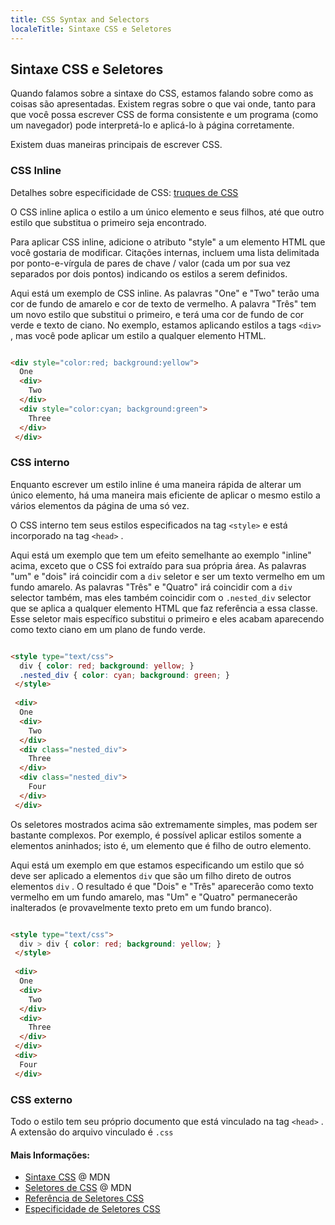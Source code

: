 ```yaml
---
title: CSS Syntax and Selectors
localeTitle: Sintaxe CSS e Seletores
---
```

## Sintaxe CSS e Seletores

Quando falamos sobre a sintaxe do CSS, estamos falando sobre como as coisas são apresentadas. Existem regras sobre o que vai onde, tanto para que você possa escrever CSS de forma consistente e um programa (como um navegador) pode interpretá-lo e aplicá-lo à página corretamente.

Existem duas maneiras principais de escrever CSS.

### CSS Inline

Detalhes sobre especificidade de CSS: [truques de CSS](https://css-tricks.com/specifics-on-css-specificity/)

O CSS inline aplica o estilo a um único elemento e seus filhos, até que outro estilo que substitua o primeiro seja encontrado.

Para aplicar CSS inline, adicione o atributo "style" a um elemento HTML que você gostaria de modificar. Citações internas, incluem uma lista delimitada por ponto-e-vírgula de pares de chave / valor (cada um por sua vez separados por dois pontos) indicando os estilos a serem definidos.

Aqui está um exemplo de CSS inline. As palavras "One" e "Two" terão uma cor de fundo de amarelo e cor de texto de vermelho. A palavra "Três" tem um novo estilo que substitui o primeiro, e terá uma cor de fundo de cor verde e texto de ciano. No exemplo, estamos aplicando estilos a tags `<div>` , mas você pode aplicar um estilo a qualquer elemento HTML.

```html

<div style="color:red; background:yellow"> 
  One 
  <div> 
    Two 
  </div> 
  <div style="color:cyan; background:green"> 
    Three 
  </div> 
 </div> 
```

### CSS interno

Enquanto escrever um estilo inline é uma maneira rápida de alterar um único elemento, há uma maneira mais eficiente de aplicar o mesmo estilo a vários elementos da página de uma só vez.

O CSS interno tem seus estilos especificados na tag `<style>` e está incorporado na tag `<head>` .

Aqui está um exemplo que tem um efeito semelhante ao exemplo "inline" acima, exceto que o CSS foi extraído para sua própria área. As palavras "um" e "dois" irá coincidir com a `div` seletor e ser um texto vermelho em um fundo amarelo. As palavras "Três" e "Quatro" irá coincidir com a `div` selector também, mas eles também coincidir com o `.nested_div` selector que se aplica a qualquer elemento HTML que faz referência a essa classe. Esse seletor mais específico substitui o primeiro e eles acabam aparecendo como texto ciano em um plano de fundo verde.

```html

<style type="text/css"> 
  div { color: red; background: yellow; } 
  .nested_div { color: cyan; background: green; } 
 </style> 
 
 <div> 
  One 
  <div> 
    Two 
  </div> 
  <div class="nested_div"> 
    Three 
  </div> 
  <div class="nested_div"> 
    Four 
  </div> 
 </div> 
```

Os seletores mostrados acima são extremamente simples, mas podem ser bastante complexos. Por exemplo, é possível aplicar estilos somente a elementos aninhados; isto é, um elemento que é filho de outro elemento.

Aqui está um exemplo em que estamos especificando um estilo que só deve ser aplicado a elementos `div` que são um filho direto de outros elementos `div` . O resultado é que "Dois" e "Três" aparecerão como texto vermelho em um fundo amarelo, mas "Um" e "Quatro" permanecerão inalterados (e provavelmente texto preto em um fundo branco).

```html

<style type="text/css"> 
  div > div { color: red; background: yellow; } 
 </style> 
 
 <div> 
  One 
  <div> 
    Two 
  </div> 
  <div> 
    Three 
  </div> 
 </div> 
 <div> 
  Four 
 </div> 
```

### CSS externo

Todo o estilo tem seu próprio documento que está vinculado na tag `<head>` . A extensão do arquivo vinculado é `.css`

#### Mais Informações:

*   [Sintaxe CSS](https://developer.mozilla.org/en-US/docs/Web/CSS/Syntax) @ MDN
*   [Seletores de CSS](https://developer.mozilla.org/en-US/docs/Web/CSS/CSS_Selectors) @ MDN
*   [Referência de Seletores CSS](https://www.w3schools.com/cssref/css_selectors.asp)
*   [Especificidade de Seletores CSS](https://developer.mozilla.org/en-US/docs/Web/CSS/Specificity)